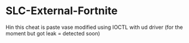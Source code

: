 # SLC-External-Fortnite
Hin this cheat is paste vase modified using IOCTL with ud driver (for the moment but got leak = detected soon)

